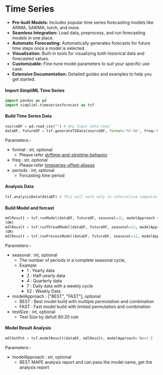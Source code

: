 # Time Series
- **Pre-built Models:** Includes popular time series forecasting models like ARIMA, SARIMA, torch, and more.
- **Seamless Integration:** Load data, preprocess, and run forecasting models in one place.
- **Automatic Forecasting:** Automatically generates forecasts for future time steps once a model is selected.
- **Visualization:** Built-in tools for visualizing both historical data and forecasted values.
- **Customizable:** Fine-tune model parameters to suit your specific use case.
- **Extensive Documentation:** Detailed guides and examples to help you get started.


#### Import SimpliML Time Series
```python
import pandas as pd
import simpliml.timeseriesforecast as tsf
```

#### Build Time Series Data
```python
sourceDF = pd.read_csv("") # Any Input data read
dataDF, futureDF = tsf.generateTSData(sourceDF, format='%Y-%m', freq='MS', periods=30)
```
Parameters:-

  - format : str, optional
    - Please refer [strftime-and-strptime-behavior](https://docs.python.org/3/library/datetime.html#strftime-and-strptime-behavior)
  - freq : str, optional
    - Please refer [timeseries-offset-aliases](https://pandas.pydata.org/docs/user_guide/timeseries.html#timeseries-offset-aliases)
  - periods : int, optional
    - Forcasting time period

#### Analysis Data
```python
tsf.analysisData(dataDF) # This will work only in interactive computational environment like Jupyter Notebook/lab/hub ..etc 
```

#### Build Model and forcast
```python
mdlResult = tsf.runModel(dataDF, futureDF, seasonal=12, modelApproach = 'FAST', testSize=80)  # Single Process Thread
(OR)
mdlResult = tsf.runThreadModel(dataDF, futureDF, seasonal=12, modelApproach = 'FAST', testSize=80) # Single Process Multiple Thread (Thread : CPU Count * 2)
(OR)
mdlResult = tsf.runProcessModel(dataDF, futureDF, seasonal=12, modelApproach = 'FAST', testSize=80) # Multiple Process (Process : CPU Count / 4) # Advise to use only in Windows  
```
Parameters:-

  - seasonal : int, optional
    - The number of periods in a complete seasonal cycle, 
    - Example 
      -  1 : Yearly data
      -  2 : Half-yearly data
      -  4 : Quarterly data 
      -  7 : Daily data with a weekly cycle
      - 52 : Weekly Data
  - modelApproach : ["BEST", "FAST"], optional
    - BEST : Best model build with multiple permutation and combination
    - FAST : Fast model build with limited permutation and combination
  - testSize : int, optional
    - Test Size by defult 80:20 rule


#### Model Result Analysis
```python
mdlOutPut = tsf.modelResult(dataDF, mdlResult, modelApproach='Best') 
```
Parameters:-

  - modelApproach : str, optional
    - BEST MAPE analysis report and can pass the model name, get the analysis report